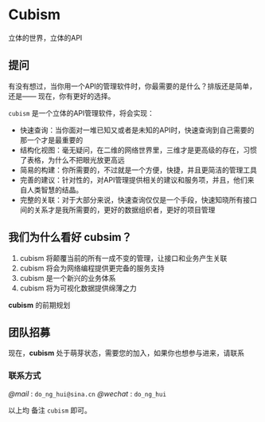 # Cubism
立体的世界，立体的API

## 提问
有没有想过，当你用一个API的管理软件时，你最需要的是什么？排版还是简单，还是——
现在，你有更好的选择。

`cubism` 是一个立体的API管理软件，将会实现：
* 快速查询：当你面对一堆已知又或者是未知的API时，快速查询到自己需要的那一个才是最重要的
* 结构化视图：毫无疑问，在二维的网络世界里，三维才是更高级的存在，习惯了表格，为什么不把眼光放更高远
* 简易的构建：你所需要的，不过就是一个方便，快捷，并且更简洁的管理工具
* 完善的建议：针对性的，对API管理提供相关的建议和服务项，并且，他们来自人类智慧的结晶。
* 完整的关联：对于大部分来说，快速查询仅仅是一个手段，快速知晓所有接口间的关系才是我所需要的，更好的数据组织者，更好的项目管理

## 我们为什么看好 **cubsim**？

1. cubism 将颠覆当前的所有一成不变的管理，让接口和业务产生关联
2. cubism 将会为网络编程提供更完备的服务支持
3. cubism 是一个新兴的业务体系
4. cubism 将为可视化数据提供绵薄之力

**cubism** 的前期规划

## 团队招募

现在，**cubism** 处于萌芽状态，需要您的加入，如果你也想参与进来，请联系
### 联系方式

*@mail* : `do_ng_hui@sina.cn`
*@wechat* : `do_ng_hui`

以上均 备注 `cubism` 即可。
